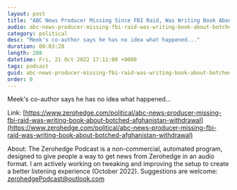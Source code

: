 ```yaml
---
layout: post
title: "ABC News Producer Missing Since FBI Raid, Was Writing Book About Botched Afghanistan Withdrawal"
audio: abc-news-producer-missing-fbi-raid-was-writing-book-about-botched-afghanistan-withdrawal-0
category: political
desc: "Meek's co-author says he has no idea what happened..."
duration: 00:03:28
length: 208
datetime: Fri, 21 Oct 2022 17:11:00 +0000
tags: podcast
guid: abc-news-producer-missing-fbi-raid-was-writing-book-about-botched-afghanistan-withdrawal-0
order: 0
---
```

Meek's co-author says he has no idea what happened...

Link: [https://www.zerohedge.com/political/abc-news-producer-missing-fbi-raid-was-writing-book-about-botched-afghanistan-withdrawal](https://www.zerohedge.com/political/abc-news-producer-missing-fbi-raid-was-writing-book-about-botched-afghanistan-withdrawal)

About: The Zerohedge Podcast is a non-commercial, automated program, designed to give people a way to get news from Zerohedge in an audio format.  I am actively working on tweaking and improving the setup to create a better listening experience (October 2022).  Suggestions are welcome: [zerohedgePodcast@outlook.com](mailto:zerohedgePodcast@outlook.com)